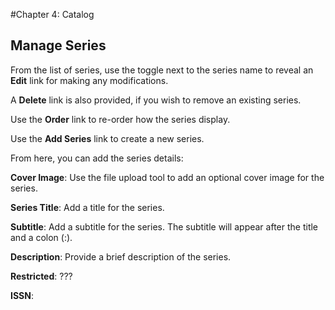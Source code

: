 #Chapter 4: Catalog
## Manage Series

From the list of series, use the toggle next to the series name to reveal an **Edit** link for making any modifications. 

A **Delete** link is also provided, if you wish to remove an existing series.

Use the **Order** link to re-order how the series display.

Use the **Add Series** link to create a new series.

From here, you can add the series details:

**Cover Image**: Use the file upload tool to add an optional cover image for the series.

**Series Title**: Add a title for the series.

**Subtitle**: Add a subtitle for the series. The subtitle will appear after the title and a colon (:).

**Description**: Provide a brief description of the series.

**Restricted**: ???

**ISSN**:  


